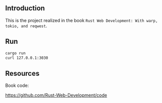 ## Introduction

This is the project realized in the book `Rust Web Development: With warp, tokio, and reqwest`.

## Run

```bash
cargo run
curl 127.0.0.1:3030
```

## Resources

Book code:

<https://github.com/Rust-Web-Development/code>

